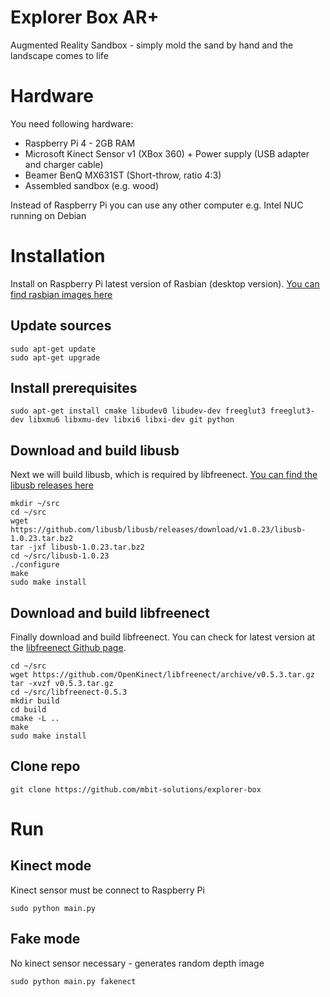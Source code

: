 Explorer Box AR+
===========
Augmented Reality Sandbox - simply mold the sand by hand and the landscape comes to life

# Hardware
You need following hardware:
- Raspberry Pi 4 - 2GB RAM
- Microsoft Kinect Sensor v1 (XBox 360) + Power supply (USB adapter and charger cable)
- Beamer BenQ MX631ST (Short-throw, ratio 4:3)
- Assembled sandbox (e.g. wood)

Instead of Raspberry Pi you can use any other computer e.g. Intel NUC running on Debian

# Installation
Install on Raspberry Pi latest version of Rasbian (desktop version). [You can find rasbian images here](https://www.raspberrypi.org/downloads/raspbian/)

## Update sources
```
sudo apt-get update
sudo apt-get upgrade
```

## Install prerequisites
```
sudo apt-get install cmake libudev0 libudev-dev freeglut3 freeglut3-dev libxmu6 libxmu-dev libxi6 libxi-dev git python
```

## Download and build libusb
Next we will build libusb, which is required by libfreenect. [You can find the libusb releases here](https://github.com/libusb/libusb/releases)
```
mkdir ~/src
cd ~/src
wget https://github.com/libusb/libusb/releases/download/v1.0.23/libusb-1.0.23.tar.bz2
tar -jxf libusb-1.0.23.tar.bz2
cd ~/src/libusb-1.0.23
./configure
make
sudo make install
```
## Download and build libfreenect
Finally download and build libfreenect. You can check for latest version at the [libfreenect Github page](https://github.com/OpenKinect/libfreenect/releases).

```
cd ~/src
wget https://github.com/OpenKinect/libfreenect/archive/v0.5.3.tar.gz
tar -xvzf v0.5.3.tar.gz
cd ~/src/libfreenect-0.5.3
mkdir build
cd build
cmake -L ..
make
sudo make install
```

## Clone repo
```
git clone https://github.com/mbit-solutions/explorer-box
```

# Run

## Kinect mode
Kinect sensor must be connect to Raspberry Pi
```
sudo python main.py
```

## Fake mode
No kinect sensor necessary - generates random depth image
```
sudo python main.py fakenect
```

